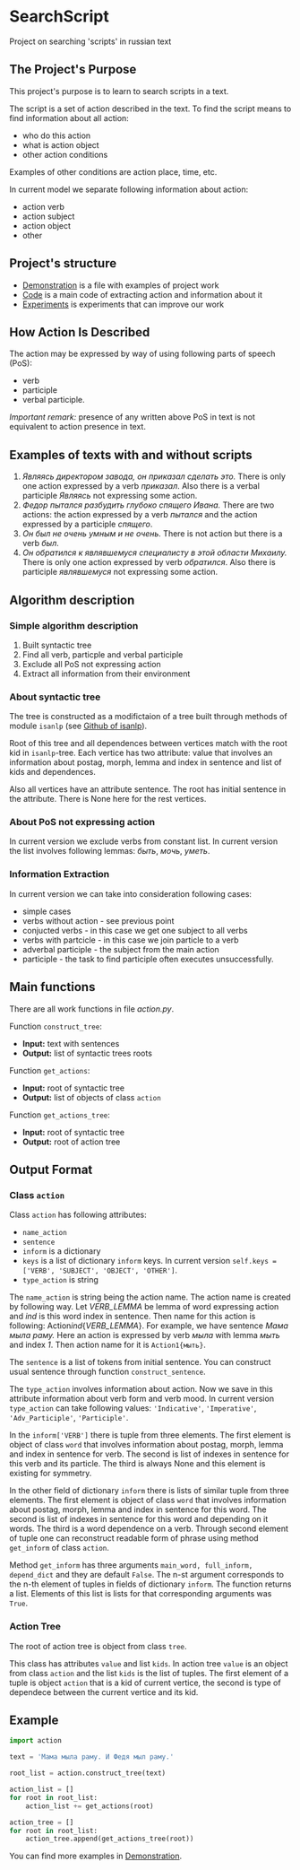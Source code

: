 # SearchScript
Project on searching 'scripts' in russian text

## The Project's Purpose

This project's purpose is to learn to search scripts in a text.

The script is a set of action described in the text. To find the script means to find information about all action:

* who do this action
* what is action object
* other action conditions

Examples of other conditions are action place, time, etc.

In current model we separate following information about action:

* action verb
* action subject
* action object
* other

## Project's structure

* [Demonstration](https://github.com/ASEDOS999/SearchScript/blob/master/Tests.ipynb) is a file with examples of project work
* [Code](https://github.com/ASEDOS999/SearchScript/blob/master/action.py) is a main code of extracting action and information about it
* [Experiments](https://github.com/ASEDOS999/SearchScript/tree/master/Process_type) is experiments that can improve our work

## How Action Is Described

The action may be expressed by way of using following parts of speech (PoS):

* verb
* participle
* verbal participle.

*Important remark:* presence of any written above PoS in text is not equivalent to action presence in text.

## Examples of texts with and without scripts
 
1. *Являясь директором завода, он приказал сделать это.* There is only one action expressed by a verb *приказал*. Also there is a verbal participle *Являясь* not expressing some action.
2. *Федор пытался разбудить глубоко спящего Ивана.* There are two actions: the action expressed by a verb *пытался* and the action expressed by a participle *спящего*.
3. *Он был не очень умным и не очень.* There is not action but there is a verb *был*.
4. *Он обратился к являвшемуся специалисту в этой области Михаилу.* There is only one action expressed by verb *обратился*. Also there is participle *являвшемуся* not expressing some action.

## Algorithm description

### Simple algorithm description

1. Built syntactic tree
2. Find all verb, particple and verbal participle
3. Exclude all PoS not expressing action
4. Extract all information from their environment

### About syntactic tree

The tree is constructed as a modifictaion of a tree built through methods of module `isanlp` (see [Github of isanlp](https://github.com/IINemo/isanlp)).

Root of this tree and all dependences between vertices match with the root kid in `isanlp`-tree. Each vertice has two attribute: value that involves an information about postag, morph, lemma and index in sentence and list of kids and dependences.

Also all vertices have an attribute sentence. The root has initial sentence in the attribute. There is None here for the rest vertices.

### About PoS not expressing action

In current version we exclude verbs from constant list. In current version the list involves following lemmas: *быть*, *мочь*, *уметь*.

### Information Extraction

In current version we can take into consideration following cases:

* simple cases
* verbs without action - see previous point
* conjucted verbs - in this case we get one subject to all verbs
* verbs with partcicle - in this case we join particle to a verb
* adverbal participle - the subject from the main action
* participle - the task to find participle often executes unsuccessfully.

## Main functions

There are all work functions in file *action.py*.

Function `construct_tree`:

* **Input:** text with sentences
* **Output:** list of syntactic trees roots

Function `get_actions`:

* **Input:** root of syntactic tree
* **Output:** list of objects of class `action`

Function `get_actions_tree`:

* **Input:** root of syntactic tree
* **Output:** root of action tree

## Output Format

### Class `action`

Class `action` has following attributes: 

* `name_action`
* `sentence`
* `inform` is a dictionary
* `keys` is a list of dictionary `inform` keys. In current version `self.keys = ['VERB', 'SUBJECT', 'OBJECT', 'OTHER']`.
* `type_action` is string

The `name_action` is string being the action name. The action name is created by following way. Let *VERB_LEMMA* be lemma of word expressing action and *ind* is this word index in sentence. Then name for this action is following: Action*ind*{*VERB_LEMMA*}. For example, we have sentence *Мама мыла раму.* Here an action is expressed by verb *мыла* with lemma *мыть* and index *1*. Then action name for it is `Action1{мыть}`.

The `sentence` is a list of tokens from initial sentence. You can construct usual sentence through function `construct_sentence`.

The `type_action` involves information about action. Now we save in this attribute information about verb form and verb mood. In current version `type_action` can take following values: `'Indicative'`, `'Imperative'`, `'Adv_Participle'`, `'Participle'`.

In the `inform['VERB']` there is tuple from three elements. The first element is object of class `word` that involves information about postag, morph, lemma and index in sentence for verb. The second is list of indexes in sentence for this verb and its particle. The third is always None and this element is existing for symmetry.

In the other field of dictionary `inform` there is lists of similar tuple from three elements. The first element is object of class `word` that involves information about postag, morph, lemma and index in sentence for this word. The second is list of indexes in sentence for this word and depending on it words. The third is a word dependence on a verb. Through second element of tuple one can reconstruct readable form of phrase using method `get_inform` of class `action`.

Method `get_inform` has three arguments `main_word, full_inform, depend_dict` and they are default `False`. The n-st argument corresponds to the n-th element of tuples in fields of dictionary `inform`. The function returns a list. Elements of this list is lists for that corresponding arguments was `True`.

### Action Tree

The root of action tree is object from class `tree`.

This class has attributes `value` and list `kids`. In action tree `value` is an object from class `action` and the list `kids` is the list of tuples. The first element of a tuple is object `action` that is a kid of current vertice, the second is type of dependece between the current vertice and its kid.

## Example

```python
import action

text = 'Мама мыла раму. И Федя мыл раму.'

root_list = action.construct_tree(text)

action_list = []
for root in root_list:
    action_list += get_actions(root)

action_tree = []
for root in root_list:
    action_tree.append(get_actions_tree(root))
```

You can find more examples in [Demonstration](https://github.com/ASEDOS999/SearchScript/blob/master/Tests.ipynb).